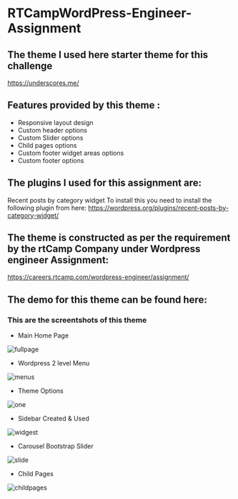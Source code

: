 # RTCampWordPress-Engineer-Assignment


## The theme I used here starter theme for this challenge
https://underscores.me/

## Features provided by this theme :
* Responsive layout design
* Custom header options
* Custom Slider options
* Child pages  options
* Custom footer widget areas options
* Custom footer options


## The plugins I used for this assignment are: 
Recent posts by category widget
To install this you need to install the following plugin from here:
https://wordpress.org/plugins/recent-posts-by-category-widget/

## The theme is constructed as per the requirement by the rtCamp Company under Wordpress engineer Assignment: 
https://careers.rtcamp.com/wordpress-engineer/assignment/

## The demo for this theme can be found here:


### This are the screentshots of this theme

* Main Home Page

![fullpage](https://user-images.githubusercontent.com/18563323/52856748-40253800-314b-11e9-80c7-e7cad655623e.png)

* Wordpress 2 level Menu

![menus](https://user-images.githubusercontent.com/18563323/52856833-7d89c580-314b-11e9-9d12-5c9326936357.png)

* Theme Options

![one](https://user-images.githubusercontent.com/18563323/52856887-9db98480-314b-11e9-92b9-be817b7ef7db.png)

* Sidebar Created & Used

![widgest](https://user-images.githubusercontent.com/18563323/52856959-c04b9d80-314b-11e9-8db4-49f9236d2bd2.png)

* Carousel Bootstrap Slider

![slide](https://user-images.githubusercontent.com/18563323/52857432-27b61d00-314d-11e9-8258-d8a7003377c7.PNG)

* Child Pages

![childpages](https://user-images.githubusercontent.com/18563323/52857007-e113f300-314b-11e9-96a9-c4cca23785c2.png)

